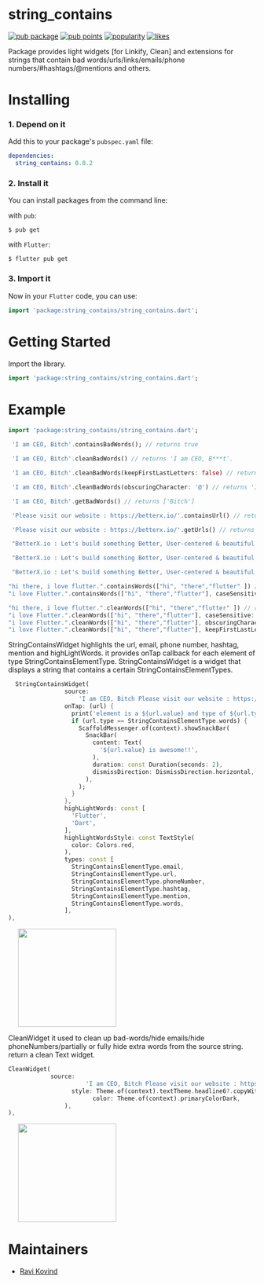 # string_contains

[![pub package](https://img.shields.io/pub/v/string_contains?style=flat)](https://pub.dev/packages/string_contains) 
[![pub points](https://badges.bar/string_contains/pub%20points)](https://pub.dev/packages/string_contains/score) 
[![popularity](https://badges.bar/string_contains/popularity)](https://pub.dev/packages/string_contains/score)
[![likes](https://badges.bar/string_contains/likes)](https://pub.dev/packages/string_contains/score) 

Package provides light widgets [for Linkify, Clean] and extensions for strings that contain bad words/urls/links/emails/phone numbers/#hashtags/@mentions and others.

# Installing

### 1. Depend on it

Add this to your package's `pubspec.yaml` file:

```yaml
dependencies:
  string_contains: 0.0.2
```

### 2. Install it

You can install packages from the command line:

with `pub`:

```
$ pub get
```

with `Flutter`:

```
$ flutter pub get
```

### 3. Import it

Now in your `Flutter` code, you can use:

```dart
import 'package:string_contains/string_contains.dart';
```

# Getting Started

Import the library.

```dart
import 'package:string_contains/string_contains.dart';
```

# Example

```dart
import 'package:string_contains/string_contains.dart';
```

```dart
 'I am CEO, Bitch'.containsBadWords(); // returns true

 'I am CEO, Bitch'.cleanBadWords() // returns 'I am CEO, B***t'.

 'I am CEO, Bitch'.cleanBadWords(keepFirstLastLetters: false) // returns 'I am CEO, *****'.

 'I am CEO, Bitch'.cleanBadWords(obscuringCharacter: '@') // returns 'I am CEO, B@@@h'.

 'I am CEO, Bitch'.getBadWords() // returns ['Bitch']

 'Please visit our website : https://betterx.io/'.containsUrl() // returns true

 'Please visit our website : https://betterx.io/'.getUrls() // returns ['https://betterx.io/']

 "BetterX.io : Let's build something Better, User-centered & beautiful together\n for more info contact us at : info@betterx.io".containsEmail() // returns true

 "BetterX.io : Let's build something Better, User-centered & beautiful together\n for more info contact us at : info@betterx.io".getEmails() // returns ['betterx.io']

 "BetterX.io : Let's build something Better, User-centered & beautiful together\n for more info contact us at : info@betterx.io".hideEmails() // returns "BetterX.io : Let's build something Better, User-centered & beautiful together\n for more info contact us at : in**@betterx.io

```

```dart
"hi there, i love flutter.".containsWords(["hi", "there","flutter" ]) // returns true
"i love Flutter.".containsWords(["hi", "there","flutter"], caseSensitive: true) // returns false
```

```dart
"hi there, i love flutter.".cleanWords(["hi", "there","flutter" ]) // returns "**, t***e, i love F*****r."
"i love Flutter.".cleanWords(["hi", "there","flutter"], caseSensitive: true) // returns "i love Flutter."
"i love Flutter.".cleanWords(["hi", "there","flutter"], obscuringCharacter: '#') // returns "i love F#####r."
"i love Flutter.".cleanWords(["hi", "there","flutter"], keepFirstLastLetters: false) // returns "i love *******."
```


 StringContainsWidget highlights the url, email, phone number, hashtag, mention and highLightWords. it provides onTap callback for each element of type StringContainsElementType.
 StringContainsWidget is a widget that displays a string that contains a certain StringContainsElementTypes.

```dart
  StringContainsWidget(
                source:
                    'I am CEO, Bitch Please visit our website : https://betterx.io/. Please visit our website : https://betterx.io/ and you can search for any thing on google : google.com, I love Dart : https://dart.dev/, you can practice on : https://dartpad.dev/. Flutter uses Dart, you can create your own app with Flutter : https://flutter.dev/, this is a good example of Flutter : https://flutter.dev/docs/get-started/. BetterX.io : Let's build something Better, User-centered & beautiful together for more info contact us at : info@betterx.io. My Personal Email : ravikumar2710999@gmail.com. A fake email : gedoye9446@roxoas.com. My Phone Number : +91-9000000001. I love Dart and Flutter I love #dart and #flutter. @flutter is #awesome',
                onTap: (url) {
                  print('element is a ${url.value} and type of ${url.type}');
                  if (url.type == StringContainsElementType.words) {
                    ScaffoldMessenger.of(context).showSnackBar(
                      SnackBar(
                        content: Text(
                          '${url.value} is awesome!!',
                        ),
                        duration: const Duration(seconds: 2),
                        dismissDirection: DismissDirection.horizontal,
                      ),
                    );
                  }
                },
                highLightWords: const [
                  'Flutter',
                  'Dart',
                ],
                highlightWordsStyle: const TextStyle(
                  color: Colors.red,
                ),
                types: const [
                  StringContainsElementType.email,
                  StringContainsElementType.url,
                  StringContainsElementType.phoneNumber,
                  StringContainsElementType.hashtag,
                  StringContainsElementType.mention,
                  StringContainsElementType.words,
                ],
),
```
<p>
    <img src="https://raw.githubusercontent.com/betterxio/string_contains/main/assets/string-contains-widget.png" width="200px" height="auto" hspace="20"/>
<p>


CleanWidget
it used to clean up bad-words/hide emails/hide phoneNumbers/partially or fully hide extra words from the source string. return a clean Text widget.



```dart
CleanWidget(
            source:
                      'I am CEO, Bitch Please visit our website : https://betterx.io/. Please visit our website : https://betterx.io/ and you can search for any thing on google : google.com, I love Dart : https://dart.dev/, you can practice on : https://dartpad.dev/. Flutter uses Dart, you can create your own app with Flutter : https://flutter.dev/, this is a good example of Flutter : https://flutter.dev/docs/get-started/. BetterX.io : Let's build something Better, User-centered & beautiful together for more info contact us at : info@betterx.io. My Personal Email : ravikumar2710999@gmail.com. A fake email : gedoye9446@roxoas.com. My Phone Number : +91-9000000001 I love Dart and Flutter I love #dart and #flutter. @flutter is #awesome',
                  style: Theme.of(context).textTheme.headline6?.copyWith(
                        color: Theme.of(context).primaryColorDark,
                ),
),
```
</p>
    <img src="https://raw.githubusercontent.com/betterxio/string_contains/main/assets/clean-widget.png" width="200px" height="auto" hspace="20"/>
</p>

# Maintainers
- [Ravi Kovind](https://ravikovind.github.io/)
